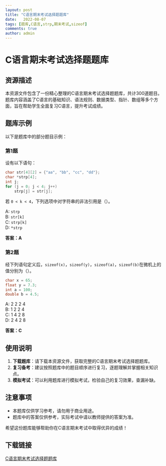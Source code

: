```yaml
---
layout: post
title: "C语言期末考试选择题题库"
date:   2022-08-07
tags: [题库,C语言,strp,期末考试,sizeof]
comments: true
author: admin
---
```

# C语言期末考试选择题题库

## 资源描述

本资源文件包含了一份精心整理的C语言期末考试选择题题库，共计300道题目。题库内容涵盖了C语言的基础知识、语法规则、数据类型、指针、数组等多个方面，旨在帮助学生全面复习C语言，提升考试成绩。

## 题库示例

以下是题库中的部分题目示例：

### 第1题
设有以下语句：
```c
char str[4][2] = {"aa", "bb", "cc", "dd"};
char *strp[4];
int j;
for (j = 0; j < 4; j++)
    strp[j] = str[j];
```
若 `0 < k < 4`，下列选项中对字符串的非法引用是（）。

A: `strp`  
B: `str[k]`  
C: `strp[k]`  
D: `*strp`  

**答案：A**

### 第2题
经下列语句定义后，`sizeof(x)`，`sizeof(y)`，`sizeof(a)`，`sizeof(b)`在微机上的值分别为（）。
```c
char x = 65;
float y = 7.3;
int a = 100;
double b = 4.5;
```
A: 2 2 2 4  
B: 1 2 2 4  
C: 1 4 2 8  
D: 2 4 2 8  

**答案：C**

## 使用说明

1. **下载题库**：请下载本资源文件，获取完整的C语言期末考试选择题题库。
2. **复习备考**：建议按照题库中的题目顺序进行复习，逐题理解并掌握相关知识点。
3. **模拟考试**：可以利用题库进行模拟考试，检验自己的复习效果，查漏补缺。

## 注意事项

- 本题库仅供学习参考，请勿用于商业用途。
- 题库中的答案仅供参考，实际考试中请以教师提供的答案为准。

希望这份题库能够帮助你在C语言期末考试中取得优异的成绩！

## 下载链接

[C语言期末考试选择题题库](https://pan.quark.cn/s/4b624733de11)